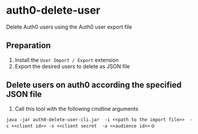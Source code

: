 # auth0-delete-user

Delete Auth0 users using the Auth0 user export file

## Preparation

1. Install the `User Import / Export` extension
1. Export the desired users to delete as JSON file 

## Delete users on auth0 according the specified JSON file

1. Call this tool with the following cmdline arguments

`java -jar auth0-delete-user-cli.jar 
    -i <<path to the import file>> 
    -c <<client id>>
    -s <<client secret 
    -a <<audience id>>` o
